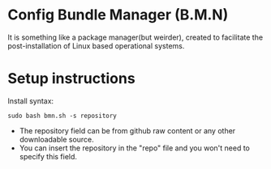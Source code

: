 # Config Bundle Manager (B.M.N)
It is something like a package manager(but weirder), created to facilitate the post-installation of Linux based operational systems.

# Setup instructions
Install syntax:

``sudo bash bmn.sh -s repository``  
- The repository field can be from github raw content or any other downloadable source.  
- You can insert the repository in the "repo" file and you won't need to specify this field.
